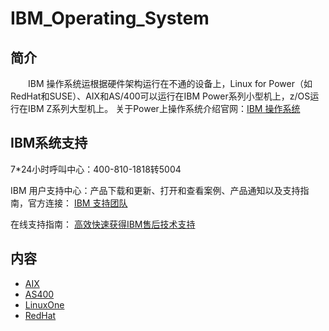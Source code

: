# IBM_Operating_System

## 简介

&#8195;&#8195;IBM 操作系统运根据硬件架构运行在不通的设备上，Linux for Power（如RedHat和SUSE）、AIX和AS/400可以运行在IBM Power系列小型机上，z/OS运行在IBM Z系列大型机上。
关于Power上操作系统介绍官网：[IBM 操作系统](https://www.ibm.com/cn-zh/it-infrastructure/power/os)

## IBM系统支持
7\*24小时呼叫中心：400-810-1818转5004

IBM 用户支持中心：产品下载和更新、打开和查看案例、产品通知以及支持指南，官方连接：
[IBM 支持团队](https://www.ibm.com/mysupport/s/?language=zh_CN)

在线支持指南：
[高效快速获得IBM售后技术支持](https://mp.weixin.qq.com/s/abopnPZ8uEQ7PC56YiJJHw)

## 内容
- [AIX](https://bond-huang.github.io/huang/05-IBM_Operating_System/01-AIX/)
- [AS400](https://bond-huang.github.io/huang/05-IBM_Operating_System/02-AS400/)
- [LinuxOne](https://bond-huang.github.io/huang/05-IBM_Operating_System/03-LinuxOne/)
- [RedHat](https://bond-huang.github.io/huang/05-IBM_Operating_System/04-RedHat/)
